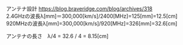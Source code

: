 アンテナ設計
https://blog.braveridge.com/blog/archives/318</br>
2.4GHzの波長λ[mm]＝300,000[km/s]/2400[MHz]=125[mm]=12.5[cm]</br>
920MHzの波長λ[mm]=300,000[km/s]/920[MHz]=326[mm]=32.6[cm]</br>

アンテナの長さ　λ/4 = 32.6 / 4 = 8.15[cm]</br>


